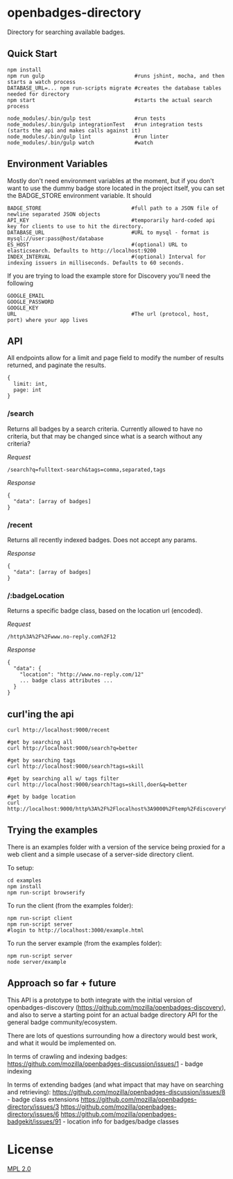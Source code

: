openbadges-directory
====================

Directory for searching available badges.

## Quick Start

    npm install
    npm run gulp                             #runs jshint, mocha, and then starts a watch process
    DATABASE_URL=... npm run-scripts migrate #creates the database tables needed for directory
    npm start                                #starts the actual search process

    node_modules/.bin/gulp test              #run tests
    node_modules/.bin/gulp integrationTest   #run integration tests (starts the api and makes calls against it)
    node_modules/.bin/gulp lint              #run linter
    node_modules/.bin/gulp watch             #watch

## Environment Variables

Mostly don't need environment variables at the moment, but if you don't want to use the dummy badge store
located in the project itself, you can set the BADGE_STORE environment variable. It should

    BADGE_STORE                             #full path to a JSON file of newline separated JSON objects
    API_KEY                                 #temporarily hard-coded api key for clients to use to hit the directory.
    DATABASE_URL                            #URL to mysql - format is mysql://user:pass@host/database
    ES_HOST                                 #(optional) URL to elasticsearch. Defaults to http://localhost:9200
    INDEX_INTERVAL                          #(optional) Interval for indexing issuers in milliseconds. Defaults to 60 seconds.

If you are trying to load the example store for Discovery you'll need the following

    GOOGLE_EMAIL
    GOOGLE_PASSWORD
    GOOGLE_KEY
    URL                                     #The url (protocol, host, port) where your app lives

## API

All endpoints allow for a limit and page field to modify the number of results returned, and paginate the results.

    {
      limit: int,
      page: int
    }

### /search

Returns all badges by a search criteria. Currently allowed to have no criteria, but that may be changed since what is a search
without any criteria?

*Request*

    /search?q=fulltext-search&tags=comma,separated,tags

*Response*

    {
      "data": [array of badges]
    }

### /recent

Returns all recently indexed badges. Does not accept any params.

*Response*

    {
      "data": [array of badges]
    }

### /:badgeLocation

Returns a specific badge class, based on the location url (encoded).

*Request*

    /http%3A%2F%2Fwww.no-reply.com%2F12

*Response*

    {
      "data": {
        "location": "http://www.no-reply.com/12"
        ... badge class attributes ...
      }
    }

## curl'ing the api

    curl http://localhost:9000/recent

    #get by searching all
    curl http://localhost:9000/search?q=better

    #get by searching tags
    curl http://localhost:9000/search?tags=skill

    #get by searching all w/ tags filter
    curl http://localhost:9000/search?tags=skill,doer&q=better

    #get by badge location
    curl http://localhost:9000/http%3A%2F%2Flocalhost%3A9000%2Ftemp%2Fdiscovery%2Flisting%2F837


## Trying the examples

There is an examples folder with a version of the service being proxied for a web client and a simple usecase of a
server-side directory client.

To setup:

    cd examples
    npm install
    npm run-script browserify

To run the client (from the examples folder):

    npm run-script client
    npm run-script server
    #login to http://localhost:3000/example.html

To run the server example (from the examples folder):

    npm run-script server
    node server/example


## Approach so far + future

This API is a prototype to both integrate with the initial version of openbadges-discovery (https://github.com/mozilla/openbadges-discovery),
and also to serve a starting point for an actual badge directory API for the general badge community/ecosystem.

There are lots of questions surrounding how a directory would best work, and what it would be implemented on.

In terms of crawling and indexing badges:
https://github.com/mozilla/openbadges-discussion/issues/1 - badge indexing

In terms of extending badges (and what impact that may have on searching and retrieving):
https://github.com/mozilla/openbadges-discussion/issues/8 - badge class extensions
https://github.com/mozilla/openbadges-directory/issues/3
https://github.com/mozilla/openbadges-directory/issues/6
https://github.com/mozilla/openbadges-badgekit/issues/91  - location info for badges/badge classes

# License

[MPL 2.0](http://www.mozilla.org/MPL/2.0/)